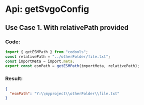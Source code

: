 # Api: getSvgoConfig

## Use Case 1. With relativePath provided

### Code:
```ts
import { getESMPath } from "codools";
const relativePath = "../otherFolder/file.txt";
const importMeta = import.meta;
export const esmPath = getESMPath(importMeta, relativePath);

```

### Result:
```json
{
  "esmPath": "Y:\\myproject\\otherFolder\\file.txt"
}
```


